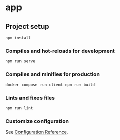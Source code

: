 # app

## Project setup
```
npm install
```

### Compiles and hot-reloads for development
```
npm run serve
```

### Compiles and minifies for production
```
docker compose run client npm run build
```

### Lints and fixes files
```
npm run lint
```

### Customize configuration
See [Configuration Reference](https://cli.vuejs.org/config/).
